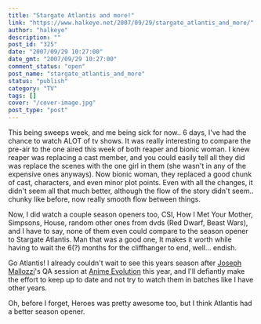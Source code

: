 ```yaml
---
title: "Stargate Atlantis and more!"
link: "https://www.halkeye.net/2007/09/29/stargate_atlantis_and_more/"
author: "halkeye"
description: ""
post_id: "325"
date: "2007/09/29 10:27:00"
date_gmt: "2007/09/29 10:27:00"
comment_status: "open"
post_name: "stargate_atlantis_and_more"
status: "publish"
category: "TV"
tags: []
cover: "/cover-image.jpg"
post_type: "post"
---
```


This being sweeps week, and me being sick for now.. 6 days, I've had the chance to watch ALOT of tv shows. It was really interesting to compare the pre-air to the one aired this week of both reaper and bionic woman. I knew reaper was replacing a cast member, and you could easily tell all they did was replace the scenes with the one girl in them (she wasn't in any of the expensive ones anyways). Now bionic woman, they replaced a good chunk of cast, characters, and even minor plot points. Even with all the changes, it didn't seem all that much better, although the flow of the story didn't seem.. chunky like before, now really smooth flow between things.

Now, I did watch a couple season openers too, CSI, How I Met Your Mother, Simpsons, House, random other ones from dvds (Red Dwarf, Beast Wars), and I have to say, none of them even could compare to the season opener to Stargate Atlantis. Man that was a good one, It makes it worth while having to wait the 6(?) months for the cliffhanger to end, well... endish.

Go Atlantis! I already couldn't wait to see this years season after [Joseph Mallozzi](http://josephmallozzi.blogspot.com/)'s QA session at [Anime Evolution](http://animeevolution.com/) this year, and I'll defiantly make the effort to keep up to date and not try to watch them in batches like I have other years.


Oh, before I forget, Heroes was pretty awesome too, but I think Atlantis had a better season opener.